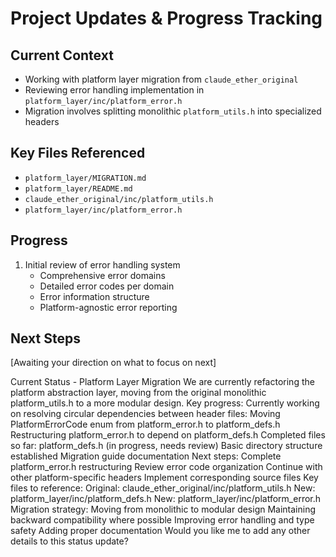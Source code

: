 # Project Updates & Progress Tracking

## Current Context
- Working with platform layer migration from `claude_ether_original`
- Reviewing error handling implementation in `platform_layer/inc/platform_error.h`
- Migration involves splitting monolithic `platform_utils.h` into specialized headers

## Key Files Referenced
- `platform_layer/MIGRATION.md`
- `platform_layer/README.md`
- `claude_ether_original/inc/platform_utils.h`
- `platform_layer/inc/platform_error.h`

## Progress
1. Initial review of error handling system
   - Comprehensive error domains
   - Detailed error codes per domain
   - Error information structure
   - Platform-agnostic error reporting

## Next Steps
[Awaiting your direction on what to focus on next]


Current Status - Platform Layer Migration
We are currently refactoring the platform abstraction layer, moving from the original monolithic platform_utils.h to a more modular design. Key progress:
Currently working on resolving circular dependencies between header files:
Moving  PlatformErrorCode enum from platform_error.h to platform_defs.h
Restructuring platform_error.h to depend on platform_defs.h
Completed files so far:
platform_defs.h (in progress, needs review)
Basic directory structure established
Migration guide documentation
Next steps:
Complete platform_error.h restructuring
Review error code organization
Continue with other platform-specific headers
Implement corresponding source files
Key files to reference:
Original:  claude_ether_original/inc/platform_utils.h
New:  platform_layer/inc/platform_defs.h
New:  platform_layer/inc/platform_error.h
Migration strategy:
Moving from monolithic to modular design
Maintaining backward compatibility where possible
Improving error handling and type safety
Adding proper documentation
Would you like me to add any other details to this status update?

